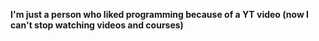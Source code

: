 <b> I'm just a person who liked programming because of a YT video (now I can't stop watching videos and courses) <b>
